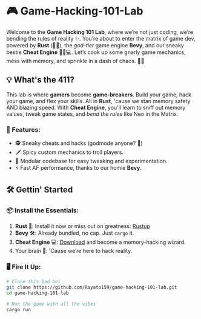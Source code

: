 # 🎮 Game-Hacking-101-Lab

Welcome to the **Game Hacking 101 Lab**, where we’re not just coding, we’re bending the rules of reality ✨. You’re about to enter the matrix of game dev, powered by **Rust** (🚀🦀), the _god-tier_ game engine **Bevy**, and our sneaky bestie **Cheat Engine** 🕵️‍♂️💻. Let’s cook up some gnarly game mechanics, mess with memory, and sprinkle in a dash of chaos. 🍳💥

## 💡 What's the 411?

This lab is where **gamers** become **game-breakers**. Build your game, hack your game, and flex your skills. All in **Rust**, 'cause we stan memory safety AND blazing speed. With **Cheat Engine**, you'll learn to sniff out memory values, tweak game states, and _bend the rules_ like Neo in the Matrix.

### 🔮 Features:

- 🕵️ Sneaky cheats and hacks (godmode anyone? 👀)
- 🗡️ Spicy custom mechanics to troll players.
- 🌌 Modular codebase for easy tweaking and experimentation.
- ⚡ Fast AF performance, thanks to our homie **Bevy**.

## 🛠️ Gettin' Started

### 📦 Install the Essentials:

1. **Rust** 🦀: Install it now or miss out on greatness: [Rustup](https://rustup.rs)
2. **Bevy** 🛠️: Already bundled, no cap. Just `cargo` it.
3. **Cheat Engine** 💻: [Download](https://cheatengine.org) and become a memory-hacking wizard.
4. Your brain 🧠: 'Cause we’re here to hack reality.

### 🖥️ Fire It Up:

```bash
# Clone this bad boi
git clone https://github.com/Rayato159/game-hacking-101-lab.git
cd game-hacking-101-lab

# Run the game with all the vibes
cargo run
```
